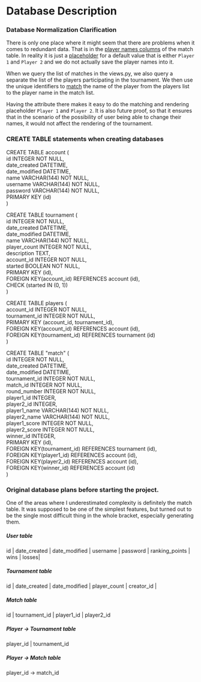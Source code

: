# Database Description

### Database Normalization Clarification

There is only one place where it might seem that there are problems when it comes to redundant data. That is in the [player names columns](https://github.com/rescawen/Wenlei-Dai-Rankkauslista-Tsoha/blob/master/application/match/models.py#L19) of the match table. In reality it is just a [placeholder](https://github.com/rescawen/Wenlei-Dai-Rankkauslista-Tsoha/blob/master/application/match/models.py#L32) for a default value that is either `Player 1` and `Player 2` and we do not actually save the player names into it. 

When we query the list of matches in the views.py, we also query a separate the list of the players participating in the tournament. We then use the unique identifiers to [match](https://github.com/rescawen/Wenlei-Dai-Rankkauslista-Tsoha/blob/master/application/tour/views.py#L26) the name of the player from the players list to the player name in the match list. 

Having the attribute there makes it easy to do the matching and rendering placeholder `Player 1` and `Player 2`. It is also future proof, so that it ensures that in the scenario of the possibility of user being able to change their names, it would not affect the rendering of the tournament. 

### CREATE TABLE statements when creating databases

CREATE TABLE account ( <br/>
	id INTEGER NOT NULL, <br/>
	date_created DATETIME, <br/>
	date_modified DATETIME, <br/>
	name VARCHAR(144) NOT NULL, <br/>
	username VARCHAR(144) NOT NULL, <br/>
	password VARCHAR(144) NOT NULL, <br/>
	PRIMARY KEY (id)<br/>
)

CREATE TABLE tournament (<br/>
	id INTEGER NOT NULL, <br/>
	date_created DATETIME, <br/>
	date_modified DATETIME, <br/>
	name VARCHAR(144) NOT NULL, <br/>
	player_count INTEGER NOT NULL, <br/>
	description TEXT, <br/>
	account_id INTEGER NOT NULL, <br/>
	started BOOLEAN NOT NULL, <br/>
	PRIMARY KEY (id), <br/>
	FOREIGN KEY(account_id) REFERENCES account (id), <br/>
	CHECK (started IN (0, 1))<br/>
)


CREATE TABLE players (<br/>
	account_id INTEGER NOT NULL, <br/>
	tournament_id INTEGER NOT NULL, <br/>
	PRIMARY KEY (account_id, tournament_id), <br/>
	FOREIGN KEY(account_id) REFERENCES account (id), <br/>
	FOREIGN KEY(tournament_id) REFERENCES tournament (id)<br/>
)


CREATE TABLE "match" (<br/>
	id INTEGER NOT NULL, <br/>
	date_created DATETIME, <br/>
	date_modified DATETIME, <br/>
	tournament_id INTEGER NOT NULL, <br/>
	match_id INTEGER NOT NULL, <br/>
	round_number INTEGER NOT NULL, <br/>
	player1_id INTEGER, <br/>
	player2_id INTEGER, <br/>
	player1_name VARCHAR(144) NOT NULL, <br/>
	player2_name VARCHAR(144) NOT NULL, <br/>
	player1_score INTEGER NOT NULL, <br/>
	player2_score INTEGER NOT NULL, <br/>
	winner_id INTEGER, <br/>
	PRIMARY KEY (id), <br/>
	FOREIGN KEY(tournament_id) REFERENCES tournament (id), <br/>
	FOREIGN KEY(player1_id) REFERENCES account (id), <br/>
	FOREIGN KEY(player2_id) REFERENCES account (id), <br/>
	FOREIGN KEY(winner_id) REFERENCES account (id)<br/>
)

### Original database plans before starting the project.

One of the areas where I underestimated complexity is definitely the match table. It was supposed to be one of the simplest features, but turned out to be the single most difficult thing in the whole bracket, especially generating them. 

##### User table

id | date_created | date_modified | username | password | ranking_points | wins | losses|

##### Tournament table 

id | date_created | date_modified | player_count | creator_id |

##### Match table

id | tournament_id | player1_id | player2_id 

##### Player -> Tournament table

player_id | tournament_id

##### Player -> Match table

player_id -> match_id 

